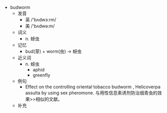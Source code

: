 - budworm
  - 发音
    - 英 /'bʌdwɜːrm/
    - 美 /'bʌdwə:m/
  - 词义
    - n. 蚜虫
  - 记忆
    - bud(芽) + worm(虫) → 蚜虫
  - 近义词
    - n. 蚜虫
      - aphid
      - greenfly
  - 例句
    - Effect on the controlling oriental tobacco budworm , Helicoverpa assulta by using sex pheromone. 与用性信息素诱剂防治烟青虫的效果>>相似的文献。
  - 补充